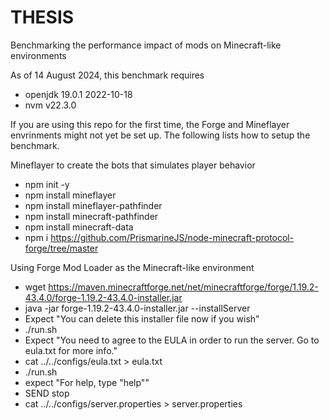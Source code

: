 # THESIS
Benchmarking the performance impact of mods on Minecraft-like environments

As of 14 August 2024, this benchmark requires 
 - openjdk 19.0.1 2022-10-18
 - nvm v22.3.0


If you are using this repo for the first time, the Forge and Mineflayer envrinments might not yet be set up.
The following lists how to setup the benchmark.

Mineflayer to create the bots that simulates player behavior
 - npm init -y
 - npm install mineflayer
 - npm install mineflayer-pathfinder
 - npm install minecraft-pathfinder
 - npm install minecraft-data
 - npm i https://github.com/PrismarineJS/node-minecraft-protocol-forge/tree/master

Using Forge Mod Loader as the Minecraft-like environment
 - wget https://maven.minecraftforge.net/net/minecraftforge/forge/1.19.2-43.4.0/forge-1.19.2-43.4.0-installer.jar
 - java -jar forge-1.19.2-43.4.0-installer.jar --installServer
 - Expect "You can delete this installer file now if you wish"
 - ./run.sh
 - Expect "You need to agree to the EULA in order to run the server. Go to eula.txt for more info."
 - cat ../../configs/eula.txt > eula.txt
 - ./run.sh
 - expect "For help, type "help""
 - SEND stop
 - cat ../../configs/server.properties > server.properties


